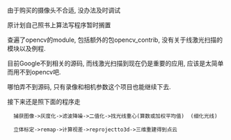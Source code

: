 由于购买的摄像头不合适, 没办法及时调试

原计划自己照书上算法写程序暂时搁置

查遍了opencv的module, 包括额外的包opencv_contrib, 没有关于线激光扫描的模块以及例程.

目前Google不到相关的源码, 而线激光扫描到现在仍是重要的应用, 应该是太简单而用不到opencv吧.

哪怕弄不到源码, 只有录像和相机参数这个项目也能继续下去.

接下来还是照下面的程序走

      捕获图像->灰度化->滤波降噪->二值化->找光线重心(算数或加权平均值)  (细化光线)
      
      立体标定->remap->计算视差->reprojectto3d->三维重建得到点云

